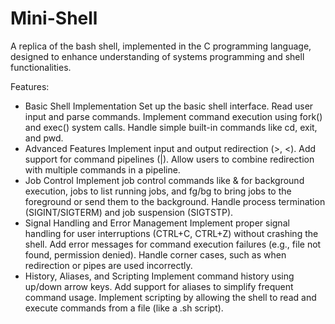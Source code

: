 # Mini-Shell
A replica of the bash shell, implemented in the C programming language, designed to enhance understanding of systems programming and shell functionalities.

Features:
- Basic Shell Implementation
Set up the basic shell interface.
Read user input and parse commands.
Implement command execution using fork() and exec() system calls.
Handle simple built-in commands like cd, exit, and pwd.
- Advanced Features
Implement input and output redirection (>, <).
Add support for command pipelines (|).
Allow users to combine redirection with multiple commands in a pipeline.
- Job Control
Implement job control commands like & for background execution, jobs to list running jobs, and fg/bg to bring jobs to the foreground or send them to the background.
Handle process termination (SIGINT/SIGTERM) and job suspension (SIGTSTP).
- Signal Handling and Error Management
Implement proper signal handling for user interruptions (CTRL+C, CTRL+Z) without crashing the shell.
Add error messages for command execution failures (e.g., file not found, permission denied).
Handle corner cases, such as when redirection or pipes are used incorrectly.
- History, Aliases, and Scripting
Implement command history using up/down arrow keys.
Add support for aliases to simplify frequent command usage.
Implement scripting by allowing the shell to read and execute commands from a file (like a .sh script).
